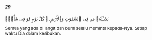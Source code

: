##### 29

<span class="ayah">يَسْـَٔلُهُۥ مَن فِى ٱلسَّمَٰوَٰتِ وَٱلْأَرْضِ ۚ كُلَّ يَوْمٍ هُوَ فِى شَأْنٍۢ</span>

<span class="ayah_translation">Semua yang ada di langit dan bumi selalu meminta kepada-Nya. Setiap waktu Dia dalam kesibukan.</span>
